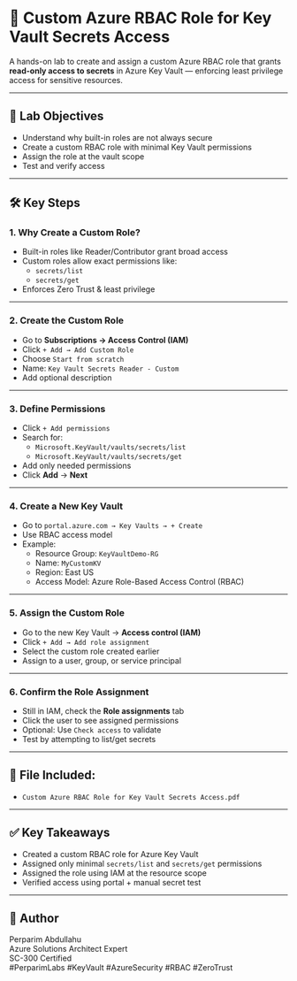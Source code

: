 # 🔐 Custom Azure RBAC Role for Key Vault Secrets Access

A hands-on lab to create and assign a custom Azure RBAC role that grants **read-only access to secrets** in Azure Key Vault — enforcing least privilege access for sensitive resources.

---

## 🧭 Lab Objectives

- Understand why built-in roles are not always secure  
- Create a custom RBAC role with minimal Key Vault permissions  
- Assign the role at the vault scope  
- Test and verify access  

---

## 🛠 Key Steps

### 1. **Why Create a Custom Role?**
- Built-in roles like Reader/Contributor grant broad access
- Custom roles allow exact permissions like:
  - `secrets/list`
  - `secrets/get`
- Enforces Zero Trust & least privilege

---

### 2. **Create the Custom Role**
- Go to **Subscriptions → Access Control (IAM)**  
- Click `+ Add → Add Custom Role`  
- Choose `Start from scratch`  
- Name: `Key Vault Secrets Reader - Custom`  
- Add optional description

---

### 3. **Define Permissions**
- Click `+ Add permissions`  
- Search for:
  - `Microsoft.KeyVault/vaults/secrets/list`
  - `Microsoft.KeyVault/vaults/secrets/get`
- Add only needed permissions  
- Click **Add** → **Next**

---

### 4. **Create a New Key Vault**
- Go to `portal.azure.com → Key Vaults → + Create`
- Use RBAC access model
- Example:
  - Resource Group: `KeyVaultDemo-RG`
  - Name: `MyCustomKV`
  - Region: East US
  - Access Model: Azure Role-Based Access Control (RBAC)

---

### 5. **Assign the Custom Role**
- Go to the new Key Vault → **Access control (IAM)**
- Click `+ Add → Add role assignment`
- Select the custom role created earlier
- Assign to a user, group, or service principal

---

### 6. **Confirm the Role Assignment**
- Still in IAM, check the **Role assignments** tab
- Click the user to see assigned permissions
- Optional: Use `Check access` to validate
- Test by attempting to list/get secrets

---

## 📄 File Included:
- `Custom Azure RBAC Role for Key Vault Secrets Access.pdf`

---

## ✅ Key Takeaways

- Created a custom RBAC role for Azure Key Vault
- Assigned only minimal `secrets/list` and `secrets/get` permissions
- Assigned the role using IAM at the resource scope
- Verified access using portal + manual secret test

---

## 👤 Author

Perparim Abdullahu  
Azure Solutions Architect Expert  
SC-300 Certified  
#PerparimLabs #KeyVault #AzureSecurity #RBAC #ZeroTrust
